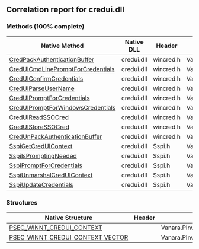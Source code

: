## Correlation report for credui.dll  
### Methods (100% complete)  
Native Method | Native DLL | Header | Managed Method  
--- | --- | --- | ---  
[CredPackAuthenticationBuffer](http://msdn2.microsoft.com/en-us/library/aa374802) | credui.dll | wincred.h | Vanara.PInvoke.CredUI.CredPackAuthenticationBuffer  
[CredUICmdLinePromptForCredentials](http://msdn2.microsoft.com/en-us/library/aa374802) | credui.dll | wincred.h | Vanara.PInvoke.CredUI.CredUICmdLinePromptForCredentials  
[CredUIConfirmCredentials](http://msdn2.microsoft.com/en-us/library/aa375173) | credui.dll | wincred.h | Vanara.PInvoke.CredUI.CredUIConfirmCredentials  
[CredUIParseUserName](http://msdn2.microsoft.com/en-us/library/aa375175) | credui.dll | wincred.h | Vanara.PInvoke.CredUI.CredUIParseUserName  
[CredUIPromptForCredentials](http://msdn2.microsoft.com/en-us/library/aa375177) | credui.dll | wincred.h | Vanara.PInvoke.CredUI.CredUIPromptForCredentials  
[CredUIPromptForWindowsCredentials](http://msdn2.microsoft.com/en-us/library/aa375178) | credui.dll | wincred.h | Vanara.PInvoke.CredUI.CredUIPromptForWindowsCredentials  
[CredUIReadSSOCred](http://msdn2.microsoft.com/en-us/library/aa375177) | credui.dll | wincred.h | Vanara.PInvoke.CredUI.CredUIReadSSOCred  
[CredUIStoreSSOCred](http://msdn2.microsoft.com/en-us/library/aa375181) | credui.dll | wincred.h | Vanara.PInvoke.CredUI.CredUIStoreSSOCred  
[CredUnPackAuthenticationBuffer](http://msdn2.microsoft.com/en-us/library/aa375185) | credui.dll | wincred.h | Vanara.PInvoke.CredUI.CredUnPackAuthenticationBuffer  
[SspiGetCredUIContext](https://www.google.com/search?num=5&q=SspiGetCredUIContext+site%3Amicrosoft.com) | credui.dll | Sspi.h | Vanara.PInvoke.CredUI.SspiGetCredUIContext  
[SspiIsPromptingNeeded](https://www.google.com/search?num=5&q=SspiIsPromptingNeeded+site%3Amicrosoft.com) | credui.dll | Sspi.h | Vanara.PInvoke.CredUI.SspiIsPromptingNeeded  
[SspiPromptForCredentials](https://www.google.com/search?num=5&q=SspiPromptForCredentialsA+site%3Amicrosoft.com) | credui.dll | Sspi.h | Vanara.PInvoke.CredUI.SspiPromptForCredentials  
[SspiUnmarshalCredUIContext](https://www.google.com/search?num=5&q=SspiUnmarshalCredUIContext+site%3Amicrosoft.com) | credui.dll | Sspi.h | Vanara.PInvoke.CredUI.SspiUnmarshalCredUIContext  
[SspiUpdateCredentials](https://www.google.com/search?num=5&q=SspiUpdateCredentials+site%3Amicrosoft.com) | credui.dll | Sspi.h | Vanara.PInvoke.CredUI.SspiUpdateCredentials  
### Structures  
Native Structure | Header | Managed Structure  
--- | --- | ---  
[PSEC_WINNT_CREDUI_CONTEXT](https://www.google.com/search?num=5&q=PSEC_WINNT_CREDUI_CONTEXT+site%3Amicrosoft.com) |  | Vanara.PInvoke.CredUI+PSEC_WINNT_CREDUI_CONTEXT  
[PSEC_WINNT_CREDUI_CONTEXT_VECTOR](https://www.google.com/search?num=5&q=PSEC_WINNT_CREDUI_CONTEXT_VECTOR+site%3Amicrosoft.com) |  | Vanara.PInvoke.CredUI+PSEC_WINNT_CREDUI_CONTEXT_VECTOR  
